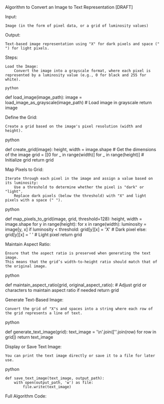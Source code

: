 Algorithm to Convert an Image to Text Representation [DRAFT]

Input:

    Image (in the form of pixel data, or a grid of luminosity values)

Output:

    Text-based image representation using "X" for dark pixels and space (" ") for light pixels.

Steps:

    Load the Image:
        Convert the image into a grayscale format, where each pixel is represented by a luminosity value (e.g., 0 for black and 255 for white).

    python

def load_image(image_path):
    image = load_image_as_grayscale(image_path)  # Load image in grayscale
    return image

Define the Grid:

    Create a grid based on the image's pixel resolution (width and height).

python

def create_grid(image):
    height, width = image.shape  # Get the dimensions of the image
    grid = [[0 for _ in range(width)] for _ in range(height)]  # Initialize grid
    return grid

Map Pixels to Grid:

    Iterate through each pixel in the image and assign a value based on its luminosity:
        Use a threshold to determine whether the pixel is "dark" or "light".
        Replace dark pixels (below the threshold) with "X" and light pixels with a space (" ").

python

def map_pixels_to_grid(image, grid, threshold=128):
    height, width = image.shape
    for y in range(height):
        for x in range(width):
            luminosity = image[y, x]
            if luminosity < threshold:
                grid[y][x] = 'X'  # Dark pixel
            else:
                grid[y][x] = ' '  # Light pixel
    return grid

Maintain Aspect Ratio:

    Ensure that the aspect ratio is preserved when generating the text image.
    This means that the grid’s width-to-height ratio should match that of the original image.

python

def maintain_aspect_ratio(grid, original_aspect_ratio):
    # Adjust grid or characters to maintain aspect ratio if needed
    return grid

Generate Text-Based Image:

    Convert the grid of "X"s and spaces into a string where each row of the grid represents a line of text.

python

def generate_text_image(grid):
    text_image = '\n'.join([''.join(row) for row in grid])
    return text_image

Display or Save Text Image:

    You can print the text image directly or save it to a file for later use.

python

    def save_text_image(text_image, output_path):
        with open(output_path, 'w') as file:
            file.write(text_image)

Full Algorithm Code:
